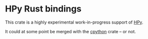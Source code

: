 # HPy Rust bindings

This crate is a highly experimental work-in-progress support of
[HPy](https://github.com/pyhandle/hpy).

It could at some point be merged with the
[cpython](https://crates.io/crates/cpython) crate – or not.
